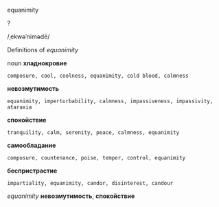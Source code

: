equanimity

?

/ˌekwəˈnimədē/

Definitions of _equanimity_

noun
**хладнокровие**

    composure, cool, coolness, equanimity, cold blood, calmness
**невозмутимость**

    equanimity, imperturbability, calmness, impassiveness, impassivity, ataraxia
**спокойствие**

    tranquility, calm, serenity, peace, calmness, equanimity
**самообладание**

    composure, countenance, poise, temper, control, equanimity
**беспристрастие**

    impartiality, equanimity, candor, disinterest, candour

_equanimity_
**невозмутимость**, **спокойствие**